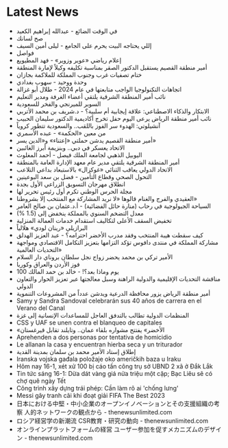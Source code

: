 # Latest News
-  في الوقت الضائع - عبدالله إبراهيم الكعيد
-  صح لسانك
-  إللي يحتاجه البيت يحرم على الجامع - ليلى أمين السيف
-  فواصل
-  إعلام رياضي «عوير وزوير» - فهد المطيويع
-  أمير منطقة القصيم يستقبل الدكتور الصقر بمناسبة تكليفه وكيلاً لإمارة المنطقة
-  ختام تصفيات غرب وجنوب المملكة للملاكمة بجازان
-  وحدة ووحيد - سهوب بغدادي
-  اتجاهات التكنولوجيا الواجب متابعتها في عام 2024 - طلال أبو غزالة
-  نائب أمير المنطقة الشرقية يلتقي أعضاء الغرفة ومدير التعليم
-  السوبر للميرنجي والفخر للسعودية
-  الابتكار والذكاء الاصطناعي: علاقة إيجابية أم سلبية؟ - د.شريف بن محمد الأتربي
-  نائب أمير منطقة الرياض يرعى اليوم حفل تخرج أكاديمية الدكتور سليمان الحبيب
-  آنشيلوتي: الهدوء سر الفوز باللقب.. والسعودية تتطور كروياً
-  من معين «الحكمة» - عبده الأسمري
-  أمير منطقة القصيم يدشن حملتي «إعتناء» و«الدين يسر»
-  الاتحاد يعسكر في دبي.. وبنزيمة أبرز الغائبين
-  اليوبيل الذهبي لجامعة الملك فيصل - أحمد المغلوث
-  أمير المنطقة الشرقية يلتقي مدير عام معهد الإدارة العامة بالمنطقة
-  الاتحاد الدولي يعاقب الثنائي «غوكزال» بالاستبعاد بداعي التلاعب
-  التحول الصحي وقطاع التأمين - فضل بن سعد البوعينين
-  انطلاق مهرجان التسويق الزراعي الأول بجدة
-  مجلة الحرس الوطني تكرم أول رئيس تحرير لها
-  العقيدي والفرج والغنام قالوها «لا نريد المشاركة مع المنتخب إلا بشروطنا»
-  السياحة الجيولوجية في رحاب (منارة حائل الفضائية) - أ.د.عثمان بن صالح العامر
-  معدل التضخم السنوي بالمملكة ينخفض إلى (1.5 %)
-  تخفيض السقف الأعلى لتكاليف استقدام خدمات العمالة المنزلية
-  البرازيلي «رينان لودي» هلالياً
-  كيف سقطت هيبة المنتخب وفقد مدرب الأخضر احترامه؟ - عبد العزيز الهدلق
-  مشاركة المملكة في منتدى دافوس تؤكد التزامها بتعزيز التكامل الاقتصادي ومواجهة التحديات العالمية»
-  الأمير تركي بن محمد يحضر زواج نجل سلطان بروناي دار السلام
-  فوز الأردن والعراق وكوريا
-  100 يوم وماذا بعد؟! - خالد بن حمد المالك
-  مناقشة التحديات الإقليمية والدولية الراهنة وسبل معالجتها عبر تعزيز الحوار والتعاون الدولي
-  أمير منطقة الرياض يزور محافظة الدرعية ويدشن عدداً من المشروعات التنموية
-  Samy y Sandra Sandoval celebrarán sus 40 años de carrera en el Verano del Canal
-  المنظمات الدولية تطالب بالتدفق العاجل للمساعدات الإنسانية إلى غزة
-  CSS y UAF se unen contra el blanqueo de capitales
-  «الأخضر» يفتتح مشواره بلقاء عمان.. وتايلند تقابل قيرغستان
-  Aprehenden a dos personas por tentativa de homicidio
-  Le allanan la casa y encuentran hierba seca y un triturador
-  إطلاق إستاد الأمير محمد بن سلمان بمدينة القدية
-  Iranska vojska gađala položaje oko američkih baza u Iraku
-  Hôm nay 16-1, xét xử 100 bị cáo tấn công trụ sở UBND 2 xã ở Đắk Lắk
-  Tin tức sáng 16-1: Dừa dát vàng giá nửa triệu một cặp; Bạc Liêu sẽ có chợ quê ngày Tết
-  Công trình xây dựng trái phép: Cần làm rõ ai 'chống lưng'
-  Messi gây tranh cãi khi đoạt giải FIFA The Best 2023
-  日本における中堅・中小企業のオープンイノベーションとその支援組織の考察 人的ネットワークの観点から - thenewsunlimited.com
-  ロシア経営学の新潮流 CSR教育・研究の動向 - thenewsunlimited.com
-  オンラインプラットフォームの経営 ユーザー参加を促すメカニズムのデザイン - thenewsunlimited.com
